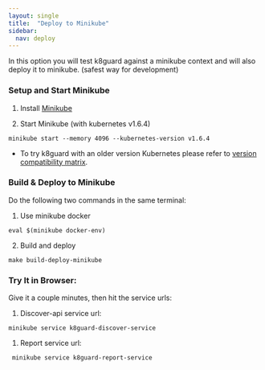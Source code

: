 ```yaml
---
layout: single
title:  "Deploy to Minikube"
sidebar:
  nav: deploy
---
```



In this option you will test k8guard against a minikube context and will also deploy it to minikube. (safest way for development)

### Setup and Start Minikube
1. Install [Minikube](https://github.com/kubernetes/minikube/releases/tag/v0.20.0)

1. Start Minikube (with kubernetes v1.6.4)
```
minikube start --memory 4096 --kubernetes-version v1.6.4
```

* To try k8guard with an older version Kubernetes please refer to [version compatibility matrix](http://0.0.0.0:4000/deploy/versions/).


### Build & Deploy to Minikube

Do the following two commands in the same terminal:

1. Use minikube docker
```
eval $(minikube docker-env)
```

2. Build and deploy
 ```
 make build-deploy-minikube
 ```


### Try It in Browser:

Give it a couple minutes, then hit the service urls:

1. Discover-api service url:
```
minikube service k8guard-discover-service
```
1. Report service url:
 ```
  minikube service k8guard-report-service
 ```
